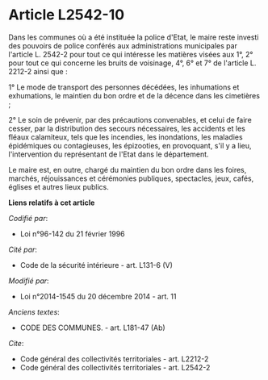 # Article L2542-10

Dans les communes où a été instituée la police d'Etat, le maire reste investi des pouvoirs de police conférés aux
administrations municipales par l'article L. 2542-2 pour tout ce qui intéresse les matières visées aux 1°, 2° pour tout ce
qui concerne les bruits de voisinage, 4°, 6° et 7° de l'article L. 2212-2 ainsi que : 

1° Le mode de transport des personnes décédées, les inhumations et exhumations, le maintien du bon ordre et de la décence
dans les cimetières ; 

2° Le soin de prévenir, par des précautions convenables, et celui de faire cesser, par la distribution des secours
nécessaires, les accidents et les fléaux calamiteux, tels que les incendies, les inondations, les maladies épidémiques ou
contagieuses, les épizooties, en provoquant, s'il y a lieu, l'intervention du représentant de l'Etat dans le département. 

Le maire est, en outre, chargé du maintien du bon ordre dans les foires, marchés, réjouissances et cérémonies publiques,
spectacles, jeux, cafés, églises et autres lieux publics.

**Liens relatifs à cet article**

_Codifié par_:

  - Loi n°96-142 du 21 février 1996

_Cité par_:

  - Code de la sécurité intérieure - art. L131-6 (V)

_Modifié par_:

  - Loi n°2014-1545 du 20 décembre 2014 - art. 11

_Anciens textes_:

  - CODE DES COMMUNES. - art. L181-47 (Ab)

_Cite_:

  - Code général des collectivités territoriales - art. L2212-2
  - Code général des collectivités territoriales - art. L2542-2

